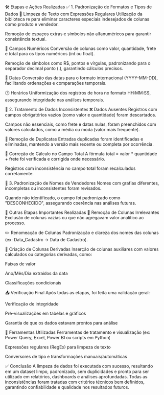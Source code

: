 🛠️ Etapas e Ações Realizadas
✅ 1. Padronização de Formatos e Tipos de Dados
📄 Limpeza de Texto com Expressões Regulares
Utilização da biblioteca re para eliminar caracteres especiais indesejados de colunas como produto e vendedor.

Remoção de espaços extras e símbolos não alfanuméricos para garantir consistência textual.

🔢 Campos Numéricos
Conversão de colunas como valor, quantidade, frete e total para os tipos numéricos (int ou float).

Remoção de símbolos como R$, pontos e vírgulas, padronizando para o separador decimal ponto (.), garantindo cálculos precisos.

📅 Datas
Conversão das datas para o formato internacional (YYYY-MM-DD), facilitando ordenações e comparações temporais.

🕒 Horários
Uniformização dos registros de hora no formato HH:MM:SS, assegurando integridade nas análises temporais.

🧩 2. Tratamento de Dados Inconsistentes
❌ Dados Ausentes
Registros com campos obrigatórios vazios (como valor e quantidade) foram descartados.

Campos não essenciais, como frete e datas nulas, foram preenchidos com valores calculados, como a média ou moda (valor mais frequente).

🧯 Remoção de Duplicatas
Entradas duplicadas foram identificadas e eliminadas, mantendo a versão mais recente ou completa por ocorrência.

📐 Correção de Cálculo no Campo Total
A fórmula total = valor * quantidade + frete foi verificada e corrigida onde necessário.

Registros com inconsistência no campo total foram recalculados corretamente.

👤 3. Padronização de Nomes de Vendedores
Nomes com grafias diferentes, incompletas ou inconsistentes foram revisados.

Quando não identificado, o campo foi padronizado como "DESCONHECIDO", assegurando coerência nas análises futuras.

🔎 Outras Etapas Importantes Realizadas
🧽 Remoção de Colunas Irrelevantes
Exclusão de colunas vazias ou que não agregavam valor analítico ao processo.

✏️ Renomeação de Colunas
Padronização e clareza dos nomes das colunas (ex: Data_Cadastro → Data de Cadastro).

🧮 Criação de Colunas Derivadas
Inserção de colunas auxiliares com valores calculados ou categorias derivadas, como:

Faixas de valor

Ano/Mês/Dia extraídos da data

Classificações condicionais

📤 Verificação Final
Após todas as etapas, foi feita uma validação geral:

Verificação de integridade

Pré-visualizações em tabelas e gráficos

Garantia de que os dados estavam prontos para análise

🧰 Ferramentas Utilizadas
Ferramentas de tratamento e visualização (ex: Power Query, Excel, Power BI ou scripts em Python)

Expressões regulares (RegEx) para limpeza de texto

Conversores de tipo e transformações manuais/automáticas

✅ Conclusão
A limpeza de dados foi executada com sucesso, resultando em um dataset limpo, padronizado, sem duplicidades e pronto para ser utilizado em relatórios, dashboards e análises aprofundadas. Todas as inconsistências foram tratadas com critérios técnicos bem definidos, garantindo confiabilidade e qualidade nos resultados futuros.

